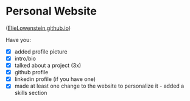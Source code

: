 # Personal Website
([ElieLowenstein.github.io](https://elielowenstein.github.io/))

Have you:

- [x] added profile picture
- [x] intro/bio
- [x] talked about a project (3x)
- [x] github profile
- [x] linkedin profile (if you have one)
- [x] made at least one change to the website to personalize it
      - added a skills section 

